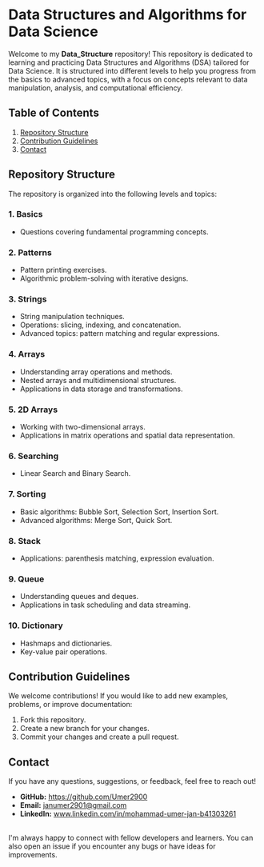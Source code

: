 # Data Structures and Algorithms for Data Science

Welcome to my **Data_Structure** repository! This repository is dedicated to learning and practicing Data Structures and Algorithms (DSA) tailored for Data Science. It is structured into different levels to help you progress from the basics to advanced topics, with a focus on concepts relevant to data manipulation, analysis, and computational efficiency.

## Table of Contents
1. [Repository Structure](#repository-structure)
2. [Contribution Guidelines](#contribution-guidelines)
3. [Contact](#contact)

## Repository Structure

The repository is organized into the following levels and topics:

### 1. Basics
- Questions covering fundamental programming concepts.

### 2. Patterns
- Pattern printing exercises.
- Algorithmic problem-solving with iterative designs.

### 3. Strings
- String manipulation techniques.
- Operations: slicing, indexing, and concatenation.
- Advanced topics: pattern matching and regular expressions.

### 4. Arrays
- Understanding array operations and methods.
- Nested arrays and multidimensional structures.
- Applications in data storage and transformations.

### 5. 2D Arrays
- Working with two-dimensional arrays.
- Applications in matrix operations and spatial data representation.

### 6. Searching
- Linear Search and Binary Search.

### 7. Sorting
- Basic algorithms: Bubble Sort, Selection Sort, Insertion Sort.
- Advanced algorithms: Merge Sort, Quick Sort.

### 8. Stack
- Applications: parenthesis matching, expression evaluation.

### 9. Queue
- Understanding queues and deques.
- Applications in task scheduling and data streaming.

### 10. Dictionary
- Hashmaps and dictionaries.
- Key-value pair operations.



## Contribution Guidelines

We welcome contributions! If you would like to add new examples, problems, or improve documentation:

1. Fork this repository.
2. Create a new branch for your changes.
3. Commit your changes and create a pull request.


## Contact

If you have any questions, suggestions, or feedback, feel free to reach out!

- **GitHub:** <a href="https://github.com/Umer2900" target="_blank">https://github.com/Umer2900</a>
- **Email:** <a href="mailto:janumer2901@gmail.com" target="_blank">janumer2901@gmail.com</a>
- **LinkedIn:** <a href="https://www.linkedin.com/in/mohammad-umer-jan-b41303261" target="_blank">www.linkedin.com/in/mohammad-umer-jan-b41303261</a>

<br>
I'm always happy to connect with fellow developers and learners. You can also open an issue if you encounter any bugs or have ideas for improvements.


